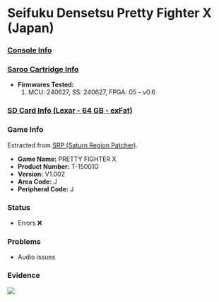 # Seifuku Densetsu Pretty Fighter X (Japan)

### [Console Info](../../../../../Info/Consoles/VA13/README.md)

### [Saroo Cartridge Info](../../../../../Info/Cartridges/GuangzhouSanStarOnlineShop/1.6/README.md)

- <b>Firmwares Tested:</b>
  1. MCU: 240627, SS: 240627, FPGA: 05 - v0.6

### [SD Card Info (Lexar - 64 GB - exFat)](../../../../../Info/SdCards/Lexar/64GB/exfat/README.md)

### Game Info

Extracted from [SRP (Saturn Region Patcher)](https://segaxtreme.net/resources/saturn-region-patcher.81/download).

- <b>Game Name:</b> PRETTY FIGHTER X
- <b>Product Number:</b> T-15001G
- <b>Version:</b> V1.002
- <b>Area Code:</b> J
- <b>Peripheral Code:</b> J

### Status

- Errors :x:

### Problems

- Audio issues

### Evidence

[![](https://img.youtube.com/vi/LJ2uGPT0zFg/0.jpg)](https://www.youtube.com/watch?v=LJ2uGPT0zFg)
